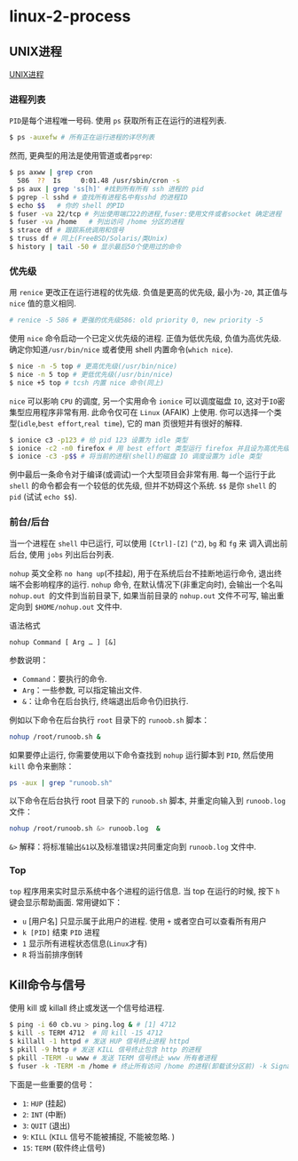 # linux-2-process

## UNIX进程

[UNIX进程](https://www.w3cschool.cn/xfgms6/5xsq8ozt.html)

### 进程列表

`PID`是每个进程唯一号码. 使用 `ps` 获取所有正在运行的进程列表. 

```bash
$ ps -auxefw # 所有正在运行进程的详尽列表
```

然而, 更典型的用法是使用管道或者`pgrep`:

```bash
$ ps axww | grep cron
  586  ??  Is     0:01.48 /usr/sbin/cron -s
$ ps aux | grep 'ss[h]' #找到所有所有 ssh 进程的 pid
$ pgrep -l sshd # 查找所有进程名中有sshd 的进程ID
$ echo $$   # 你的 shell 的PID
$ fuser -va 22/tcp # 列出使用端口22的进程,fuser:使用文件或者socket 确定进程
$ fuser -va /home   # 列出访问 /home 分区的进程
$ strace df # 跟踪系统调用和信号
$ truss df # 同上(FreeBSD/Solaris/类Unix)
$ history | tail -50 # 显示最后50个使用过的命令
```

### 优先级

用 `renice` 更改正在运行进程的优先级. 负值是更高的优先级, 最小为`-20`, 其正值与 `nice` 值的意义相同. 
 
```bash
# renice -5 586 # 更强的优先级586: old priority 0, new priority -5
```

使用 `nice` 命令启动一个已定义优先级的进程.  正值为低优先级, 负值为高优先级. 确定你知道`/usr/bin/nice` 或者使用 shell 内置命令(`which nice`). 

```bash
$ nice -n -5 top # 更高优先级(/usr/bin/nice)
$ nice -n 5 top # 更低优先级(/usr/bin/nice)
$ nice +5 top # tcsh 内置 nice 命令(同上)
```

`nice` 可以影响 `CPU` 的调度, 另一个实用命令 `ionice` 可以调度磁盘 `IO`, 这对于`IO`密集型应用程序非常有用.
此命令仅可在 `Linux` (AFAIK) 上使用. 你可以选择一个类型(`idle`,`best effort`,`real time`), 它的 man 页很短并有很好的解释. 

```bash
$ ionice c3 -p123 # 给 pid 123 设置为 idle 类型
$ ionice -c2 -n0 firefox # 用 best effort 类型运行 firefox 并且设为高优先级
$ ionice -c3 -p$$ # 将当前的进程(shell)的磁盘 IO 调度设置为 idle 类型
```

例中最后一条命令对于编译(或调试)一个大型项目会非常有用. 每一个运行于此 `shell` 的命令都会有一个较低的优先级, 但并不妨碍这个系统. `$$` 是你 `shell` 的 `pid` (试试 `echo $$`). 

### 前台/后台

当一个进程在 `shell` 中已运行, 可以使用 `[Ctrl]-[Z]` (`^Z`), `bg` 和 `fg` 来 调入调出前后台, 使用 `jobs` 列出后台列表.

`nohup` 英文全称 `no hang up`(不挂起), 用于在系统后台不挂断地运行命令, 退出终端不会影响程序的运行. 
`nohup` 命令, 在默认情况下(非重定向时), 会输出一个名叫 `nohup.out `的文件到当前目录下, 如果当前目录的 `nohup.out` 文件不可写, 输出重定向到 `$HOME/nohup.out` 文件中. 

语法格式

`nohup Command [ Arg … ] [&]`

参数说明：

+ `Command`：要执行的命令. 
+ `Arg`：一些参数, 可以指定输出文件. 
+ `&`：让命令在后台执行, 终端退出后命令仍旧执行. 

例如以下命令在后台执行 `root` 目录下的 `runoob.sh` 脚本：

```bash
nohup /root/runoob.sh &
```

如果要停止运行, 你需要使用以下命令查找到 `nohup` 运行脚本到 `PID`, 然后使用 `kill` 命令来删除：

```bash
ps -aux | grep "runoob.sh" 
```

以下命令在后台执行 root 目录下的 `runoob.sh` 脚本, 并重定向输入到 `runoob.log` 文件：

```bash
nohup /root/runoob.sh &> runoob.log  &
```

`&>` 解释：将标准输出`&1`以及标准错误`2`共同重定向到 `runoob.log` 文件中. 

### Top

`top` 程序用来实时显示系统中各个进程的运行信息.  当 top 在运行的时候, 按下 `h` 键会显示帮助画面. 常用键如下：

+ `u` [用户名] 只显示属于此用户的进程. 使用 `+` 或者空白可以查看所有用户
+ `k [PID]` 结束 `PID` 进程
+ `1` 显示所有进程状态信息(`Linux`才有)
+ `R` 将当前排序倒转

## Kill命令与信号

使用 kill 或 killall 终止或发送一个信号给进程. 

```bash
$ ping -i 60 cb.vu > ping.log & # [1] 4712
$ kill -s TERM 4712  # 同 kill -15 4712
$ killall -1 httpd # 发送 HUP 信号终止进程 httpd
$ pkill -9 http # 发送 KILL 信号终止包含 http 的进程
$ pkill -TERM -u www # 发送 TERM 信号终止 www 所有者进程
$ fuser -k -TERM -m /home # 终止所有访问 /home 的进程(卸载该分区前) -k Signal -m file
```

下面是一些重要的信号：

+ `1`:   `HUP` (挂起)
+ `2`:   `INT` (中断)
+ `3`:   `QUIT` (退出)
+ `9`:   `KILL` (`KILL` 信号不能被捕捉, 不能被忽略. )
+ `15`:   `TERM` (软件终止信号)

